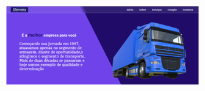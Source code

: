 <a href="http://gustavomalimpensa.my-first-website/">
  <img src="./img/foto-site.png" alt="Logotipo mozilla que liga a página inicial do mozilla">
</a>
